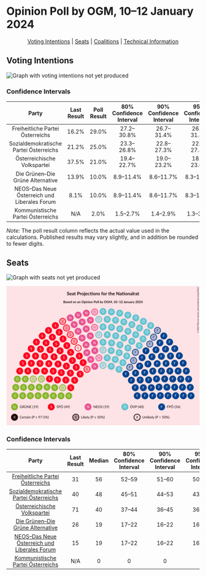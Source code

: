 # Opinion Poll by OGM, 10–12 January 2024

<p align="center"><a href="#voting-intentions">Voting Intentions</a> | <a href="#seats">Seats</a> | <a href="#coalitions">Coalitions</a> | <a href="#technical-information">Technical Information</a></p>

## Voting Intentions

![Graph with voting intentions not yet produced](2024-01-12-OGM.png "Voting Intentions")

### Confidence Intervals

| Party | Last Result | Poll Result | 80% Confidence Interval | 90% Confidence Interval | 95% Confidence Interval | 99% Confidence Interval |
|:-----:|:-----------:|:-----------:|:-----------------------:|:-----------------------:|:-----------------------:|:-----------------------:|
| Freiheitliche Partei Österreichs | 16.2% | 29.0% | 27.2–30.8% |26.7–31.4% |26.2–31.8% |25.4–32.8% |
| Sozialdemokratische Partei Österreichs | 21.2% | 25.0% | 23.3–26.8% |22.8–27.3% |22.4–27.8% |21.6–28.6% |
| Österreichische Volkspartei | 37.5% | 21.0% | 19.4–22.7% |19.0–23.2% |18.6–23.6% |17.8–24.5% |
| Die Grünen–Die Grüne Alternative | 13.9% | 10.0% | 8.9–11.4% |8.6–11.7% |8.3–12.1% |7.8–12.7% |
| NEOS–Das Neue Österreich und Liberales Forum | 8.1% | 10.0% | 8.9–11.4% |8.6–11.7% |8.3–12.1% |7.8–12.7% |
| Kommunistische Partei Österreichs | N/A | 2.0% | 1.5–2.7% |1.4–2.9% |1.3–3.1% |1.1–3.4% |

*Note:* The poll result column reflects the actual value used in the calculations. Published results may vary slightly, and in addition be rounded to fewer digits.

## Seats

![Graph with seats not yet produced](2024-01-12-OGM-seats.png "Seats")

![Graph with seating plan not yet produced](2024-01-12-OGM-seating-plan.png "Seating Plan")

### Confidence Intervals

| Party | Last Result | Median | 80% Confidence Interval | 90% Confidence Interval | 95% Confidence Interval | 99% Confidence Interval |
|:-----:|:-----------:|:------:|:-----------------------:|:-----------------------:|:-----------------------:|:-----------------------:|
| <a href="#freiheitliche-partei-österreichs">Freiheitliche Partei Österreichs</a> | 31 | 56 | 52–59 |51–60 |50–61 |49–63 |
| <a href="#sozialdemokratische-partei-österreichs">Sozialdemokratische Partei Österreichs</a> | 40 | 48 | 45–51 |44–53 |43–53 |41–55 |
| <a href="#österreichische-volkspartei">Österreichische Volkspartei</a> | 71 | 40 | 37–44 |36–45 |36–45 |34–47 |
| <a href="#die-grünen–die-grüne-alternative">Die Grünen–Die Grüne Alternative</a> | 26 | 19 | 17–22 |16–22 |16–23 |15–24 |
| <a href="#neos–das-neue-österreich-und-liberales-forum">NEOS–Das Neue Österreich und Liberales Forum</a> | 15 | 19 | 17–22 |16–22 |16–23 |15–24 |
| <a href="#kommunistische-partei-österreichs">Kommunistische Partei Österreichs</a> | N/A | 0 | 0 |0 |0 |0 |

